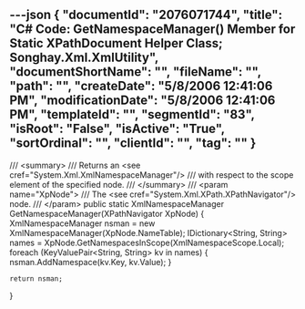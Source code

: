 ---json
{
  "documentId": "2076071744",
  "title": "C# Code: GetNamespaceManager() Member for Static XPathDocument Helper Class; Songhay.Xml.XmlUtility",
  "documentShortName": "",
  "fileName": "",
  "path": "",
  "createDate": "5/8/2006 12:41:06 PM",
  "modificationDate": "5/8/2006 12:41:06 PM",
  "templateId": "",
  "segmentId": "83",
  "isRoot": "False",
  "isActive": "True",
  "sortOrdinal": "",
  "clientId": "",
  "tag": ""
}
---

/// &lt;summary&gt;
/// Returns an &lt;see cref=&quot;System.Xml.XmlNamespaceManager&quot;/&gt;
/// with respect to the scope element of the specified node.
/// &lt;/summary&gt;
/// &lt;param name=&quot;XpNode&quot;&gt;
/// The &lt;see cref=&quot;System.Xml.XPath.XPathNavigator&quot;/&gt; node.
/// &lt;/param&gt;
public static XmlNamespaceManager GetNamespaceManager(XPathNavigator XpNode)
{
    XmlNamespaceManager nsman = new XmlNamespaceManager(XpNode.NameTable);
    IDictionary&lt;String, String&gt; names = XpNode.GetNamespacesInScope(XmlNamespaceScope.Local);
    foreach (KeyValuePair&lt;String, String&gt; kv in names)
    {
        nsman.AddNamespace(kv.Key, kv.Value);
    }

    return nsman;
}
